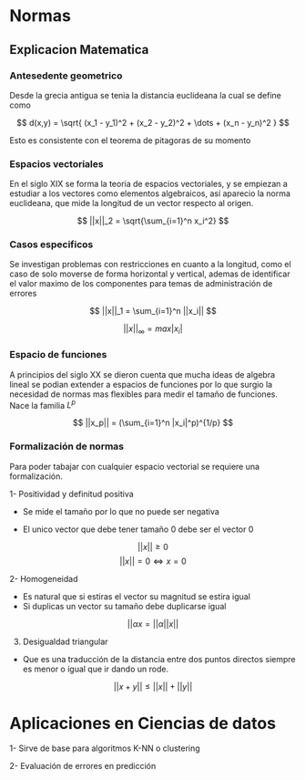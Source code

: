# Normas
## Explicacion Matematica

### Antesedente geometrico

Desde la grecia antigua se tenia la distancia euclideana la cual se define como 

$$
d(x,y) = \sqrt{ (x_1 - y_1)^2 + (x_2 - y_2)^2 + \dots + (x_n - y_n)^2 }
$$

Esto es consistente con el teorema de pitagoras de su momento

### Espacios vectoriales

En el siglo XIX se forma la teoria de espacios vectoriales, y se empiezan a estudiar a los vectores como elementos algebraicos, así aparecio la norma euclideana, que mide la longitud de un vector respecto al origen.

$$
 ||x||_2 = \sqrt{\sum_{i=1}^n x_i^2}
$$

### Casos especificos

Se investigan problemas con restricciones en cuanto a la longitud, como el caso de solo moverse de forma horizontal y vertical, ademas de identificar el valor maximo de los componentes para temas de administración de errores

$$
||x||_1 = \sum_{i=1}^n ||x_i||    
$$

$$
||x||_\infty = max|x_i|
$$

### Espacio de funciones

A principios del siglo XX se dieron cuenta que mucha ideas de algebra lineal se podian extender a espacios de funciones por lo que surgio la necesidad de normas mas flexibles para medir el tamaño de funciones. Nace la familia $L^p$

$$
||x_p|| = (\sum_{i=1}^n |x_i|^p)^{1/p}
$$

### Formalización de normas

Para poder tabajar con cualquier espacio vectorial se requiere una formalización.

1- Positividad y definitud positiva

* Se mide el tamaño por lo que no puede ser negativa

* El unico vector que debe tener tamaño 0 debe ser el vector 0

$$
||x|| \geq 0
$$
$$
||x|| = 0 \iff x=0
$$

2- Homogeneidad

* Es natural que si estiras el vector su magnitud se estira igual
* Si duplicas un vector su tamaño debe duplicarse igual

$$
||\alpha x =  ||\alpha ||x||
$$

3. Desigualdad triangular

* Que es una traducción de la distancia entre dos puntos directos siempre es menor o igual que ir dando un rode.

$$
||x+y|| \leq ||x|| + ||y||
$$


# Aplicaciones en Ciencias de datos

1- Sirve de base para algoritmos K-NN o clustering

2- Evaluación de errores en predicción

